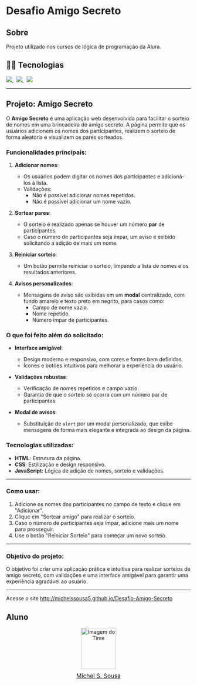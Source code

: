 # Desafio Amigo Secreto

## Sobre
Projeto utilizado nos cursos de lógica de programação da Alura.

## 🚀🚀 Tecnologias
<div>
  <a href="https://github.com/michelssousa5/Desafio-Amigo-Secreto/blob/main/index.html" target="_blank">
    <img src="https://img.shields.io/badge/HTML-239120?style=for-the-badge&logo=html5&logoColor=white">
  </a>&nbsp;
  <a href="https://github.com/michelssousa5/Desafio-Amigo-Secreto/blob/main/style.css" target="_blank">
    <img src="https://img.shields.io/badge/CSS-239120?&style=for-the-badge&logo=css3&logoColor=white">
  </a>&nbsp;
  <a href="https://github.com/michelssousa5/Desafio-Amigo-Secreto/blob/main/app.js" target="_blank">
    <img src="https://img.shields.io/badge/JavaScript-F7DF1E?style=for-the-badge&logo=javascript&logoColor=black">
  </a>
</div>

---

## Projeto: Amigo Secreto

O **Amigo Secreto** é uma aplicação web desenvolvida para facilitar o sorteio de nomes em uma brincadeira de amigo secreto. A página permite que os usuários adicionem os nomes dos participantes, realizem o sorteio de forma aleatória e visualizem os pares sorteados.

### Funcionalidades principais:

1. **Adicionar nomes**:
   - Os usuários podem digitar os nomes dos participantes e adicioná-los à lista.
   - Validações:
     - Não é possível adicionar nomes repetidos.
     - Não é possível adicionar um nome vazio.

2. **Sortear pares**:
   - O sorteio é realizado apenas se houver um número **par** de participantes.
   - Caso o número de participantes seja ímpar, um aviso é exibido solicitando a adição de mais um nome.

3. **Reiniciar sorteio**:
   - Um botão permite reiniciar o sorteio, limpando a lista de nomes e os resultados anteriores.

4. **Avisos personalizados**:
   - Mensagens de aviso são exibidas em um **modal** centralizado, com fundo amarelo e texto preto em negrito, para casos como:
     - Campo de nome vazio.
     - Nome repetido.
     - Número ímpar de participantes.

### O que foi feito além do solicitado:
- **Interface amigável**:
  - Design moderno e responsivo, com cores e fontes bem definidas.
  - Ícones e botões intuitivos para melhorar a experiência do usuário.

- **Validações robustas**:
  - Verificação de nomes repetidos e campo vazio.
  - Garantia de que o sorteio só ocorra com um número par de participantes.

- **Modal de avisos**:
  - Substituição de `alert` por um modal personalizado, que exibe mensagens de forma mais elegante e integrada ao design da página.

### Tecnologias utilizadas:
- **HTML**: Estrutura da página.
- **CSS**: Estilização e design responsivo.
- **JavaScript**: Lógica de adição de nomes, sorteio e validações.

---

### Como usar:
1. Adicione os nomes dos participantes no campo de texto e clique em "Adicionar".
2. Clique em "Sortear amigo" para realizar o sorteio.
3. Caso o número de participantes seja ímpar, adicione mais um nome para prosseguir.
4. Use o botão "Reiniciar Sorteio" para começar um novo sorteio.

---

### Objetivo do projeto:
O objetivo foi criar uma aplicação prática e intuitiva para realizar sorteios de amigo secreto, com validações e uma interface amigável para garantir uma experiência agradável ao usuário.

---

Acesse o site http://michelssousa5.github.io/Desafio-Amigo-Secreto

## Aluno

<div style="text-align: center;">
  <img src="https://avatars.githubusercontent.com/u/169199798?v=4" alt="Imagem do Time" style="width: 6rem; height: 7rem;">
  <p style="margin-top: 0.5rem; font-size: 1rem;">
    <a href="https://www.linkedin.com/in/michel-s-sousa/" target="_blank">Michel S. Sousa</a>
  </p>
</div>

